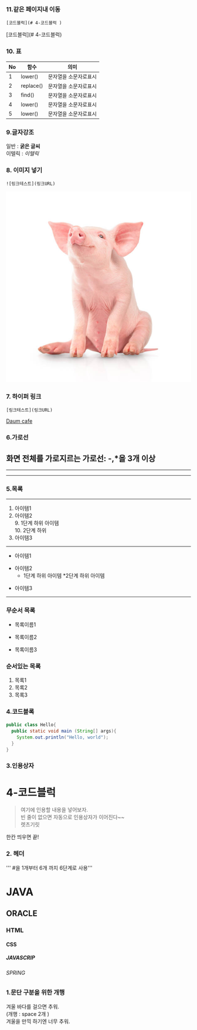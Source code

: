 ### 11.같은 페이지내 이동
```
[코드블럭](# 4-코드블럭 )
```
[코드블럭](# 4-코드블럭)

### 10. 표  
| No | 함수 | 의미 |
|----|------|------|
|1|lower()|문자열을 소문자로표시|
|2|replace()|문자열을 소문자로표시|
|3|find()|문자열을 소문자로표시|
|4|lower()|문자열을 소문자로표시|
|5|lower()|문자열을 소문자로표시|

### 9.글자강조
일반 : **굵은 글씨**  
이텔릭 : *이텔릭*  


### 8. 이미지 넣기
```
![링크테스트](링크URL)
```
![window 귀여운 우리 핑크돼지](https://github.com/SeongUkS2/markdown20240125/blob/main/img/istockphoto-1330979521-612x612.jpg)
### 7. 하이퍼 링크
```
[링크테스트](링크URL)
```
[Daum cafe](https://cafe.daum.net/pcwk/bTXq/45)

### 6.가로선
화면 전체를 가로지르는 가로선: -,*을 3개 이상
---
***
----

### 5.목록
---
1. 아이템1
2. 아이템2  
   9. 1단계 하위 아이템  
       10. 2단계 하위
3. 아이템3
    
---  
- 아이템1
+ 아이템2
  - 1단계 하위 아이템
    *2단계 하위 아이템
* 아이템3
---
### 무순서 목록
* 목록이름1  
- 목록이름2
+ 목록이름3

### 순서있는 목록
1. 목록1
2. 목록2
3. 목록3

### 4.코드블록
```JAVA  
public class Hello{
  public static void main (String[] args){
    System.out.println("Hello, world");
  }
}  
```
### 3.인용상자
# 4-코드블럭  
>여기에 인용할 내용을 넣어보자.  
>빈 줄이 없으면 자동으로 인용상자가 이어진다~~   
렛츠기릿

한칸 띄우면 끝!

### 2. 헤더  
''' #을 1개부터 6개 까지 6단계로 사용'''  
# JAVA
## ORACLE
### HTML
#### CSS
##### JAVASCRIP
###### SPRING

### 1.문단 구분을 위한 개행
겨울 바다를 걸으면 추워.  
(개행 : space 2개 )  
겨울을 만끽 하기엔 너무 추워.
